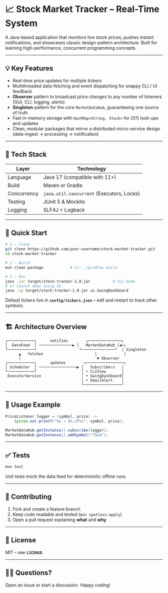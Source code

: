 # 📈 Stock Market Tracker – Real-Time System  

A Java-based application that monitors live stock prices, pushes instant notifications, and showcases classic design-pattern architecture. Built for learning high-performance, concurrent programming concepts.  

---

## 💡 Key Features  
* Real-time price updates for multiple tickers  
* Multithreaded data-fetching and event dispatching for snappy CLI / UI feedback  
* **Observer** pattern to broadcast price changes to any number of listeners (GUI, CLI, logging, alerts)  
* **Singleton** pattern for the core `MarketDataHub`, guaranteeing one source of truth  
* Fast in-memory storage with `HashMap<String, Stock>` for *O*(1) look-ups and updates  
* Clean, modular packages that mirror a distributed micro-service design (data-ingest → processing → notification)  

---

## 🔧 Tech Stack  
| Layer       | Technology                                    |
|-------------|-----------------------------------------------|
| Language    | Java 17 (compatible with 11+)                 |
| Build       | Maven or Gradle                               |
| Concurrency | `java.util.concurrent` (Executors, Locks)     |
| Testing     | JUnit 5 & Mockito                              |
| Logging     | SLF4J + Logback                               |

---

## 🚀 Quick Start  

```bash
# 1 — Clone
git clone https://github.com/your-username/stock-market-tracker.git
cd stock-market-tracker

# 2 — Build
mvn clean package            # or: ./gradlew build

# 3 — Run
java -jar target/stock-tracker-1.0.jar          # CLI mode
# or launch demo Swing UI
java -cp target/stock-tracker-1.0.jar ui.SwingDashboard
```

Default tickers live in **`config/tickers.json`** – edit and restart to track other symbols.  

---

## 🏗️ Architecture Overview  

```text
┌────────────┐      notifies        ┌───────────────┐
│  DataFeed  │ ───────────────▶ │   MarketDataHub │◀─┐
└────────────┘                   └───────────────┘  │ Singleton
      ▲   fetches                       │            │
      │                                  ▼ Observer
┌────────────┐      updates        ┌─────────────────┐
│ Scheduler  │ ─────────────────▶ │   Subscribers   │
└────────────┘                    │ • CLIView       │
 ExecutorService                  │ • SwingDashboard│
                                  │ • EmailAlert    │
                                  └─────────────────┘
```

---

## 📝 Usage Example  

```java
PriceListener logger = (symbol, price) ->
    System.out.printf("%s → $%.2f%n", symbol, price);

MarketDataHub.getInstance().subscribe(logger);
MarketDataHub.getInstance().addSymbol("TSLA");
```

---

## ✅ Tests  

```bash
mvn test
```

Unit tests mock the data feed for deterministic offline runs.  

---

## 🤝 Contributing  
1. Fork and create a feature branch  
2. Keep code readable and tested (`mvn spotless:apply`)  
3. Open a pull request explaining **what** and **why**  

---

## 📄 License  
MIT – see **`LICENSE`**.  

---

## 🙋‍♀️ Questions?  
Open an issue or start a discussion. Happy coding!  

